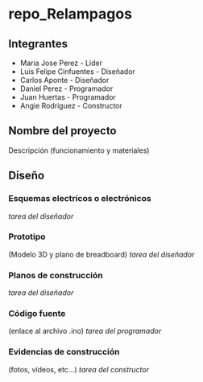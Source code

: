 # repo_Relampagos

## Integrantes
- Maria Jose Perez - Líder
- Luis Felipe Cinfuentes - Diseñador
- Carlos Aponte - Diseñador
- Daniel Perez - Programador 
- Juan Huertas - Programador
- Angie Rodriguez - Constructor

## Nombre del proyecto
Descripción (funcionamiento y materiales)

## Diseño

### Esquemas electrícos o electrónicos
_tarea del diseñador_

### Prototipo
(Modelo 3D y plano de breadboard)
_tarea del diseñador_

### Planos de construcción
_tarea del diseñador_

### Código fuente
(enlace al archivo .ino)
_tarea del programador_

### Evidencias de construcción
(fotos, vídeos, etc...)
_tarea del constructor_
